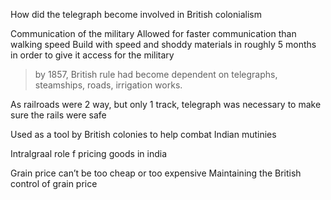 How did the telegraph become involved in British colonialism

Communication of the military
Allowed for faster communication than walking speed
Build with speed and shoddy materials in roughly 5 months in order to give it access for the military
> by 1857, British rule had become dependent on telegraphs, steamships, roads, irrigation 
>works.

As railroads were 2 way, but only 1 track, telegraph was necessary to make sure the rails were safe

Used as a tool by British colonies to help combat Indian mutinies 

Intralgraal role f pricing goods in india

Grain price can’t be too cheap or too expensive
Maintaining the British control of grain price


